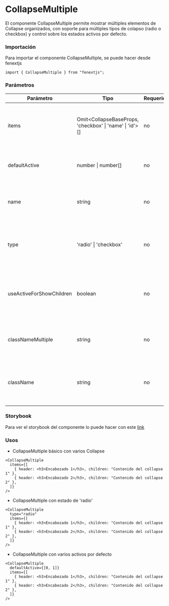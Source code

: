 # CollapseMultiple

El componente CollapseMultiple permite mostrar múltiples elementos de Collapse organizados, con soporte para múltiples tipos de colapso (radio o checkbox) y control sobre los estados activos por defecto.

### Importación

Para importar el componente CollapseMultiple, se puede hacer desde fenextjs

```tsx copy
import { CollapseMultiple } from "fenextjs";
```

### Parámetros

| Parámetro                | Tipo                                                      | Requerido | Default    | Descripcion                                                                                       |
| ------------------------ | --------------------------------------------------------- | --------- | ---------- | ------------------------------------------------------------------------------------------------- |
| items                    | Omit\<CollapseBaseProps, 'checkbox' \| 'name' \| 'id'\>[] | no        | []         | Lista de items que se mostrarán como componentes Collapse dentro de CollapseMultiple.             |
| defaultActive            | number \| number[]                                        | no        | []         | Índice(s) de los elementos que estarán activados por defecto.                                     |
| name                     | string                                                    | no        | ''         | Nombre del conjunto de Collapse, utilizado para agrupar los items.                                |
| type                     | 'radio' \| 'checkbox'                                     | no        | 'checkbox' | Determina si los items se comportarán como un conjunto de tipo 'radio' o 'checkbox'.              |
| useActiveForShowChildren | boolean                                                   | no        |            | Si está habilitado, el contenido solo se mostrará cuando los elementos de Collapse estén activos. |
| classNameMultiple        | string                                                    | no        | ''         | Clase CSS personalizada para el contenedor del componente CollapseMultiple.                       |
| className                | string                                                    | no        | ''         | Clase CSS personalizada para cada elemento Collapse dentro de CollapseMultiple.                   |

### Storybook

Para ver el storybook del componente lo puede hacer con este [link](https://fenextjs-component-storybook.vercel.app/?path=/story/collapse-multiple--index)

### Usos

- CollapseMultiple básico con varios Collapse

```tsx copy
<CollapseMultiple
  items={[
    { header: <h3>Encabezado 1</h3>, children: "Contenido del collapse 1" },
    { header: <h3>Encabezado 2</h3>, children: "Contenido del collapse 2" },
  ]}
/>
```

- CollapseMultiple con estado de 'radio'

```tsx copy
<CollapseMultiple
  type="radio"
  items={[
    { header: <h3>Encabezado 1</h3>, children: "Contenido del collapse 1" },
    { header: <h3>Encabezado 2</h3>, children: "Contenido del collapse 2" },
  ]}
/>
```

- CollapseMultiple con varios activos por defecto

```tsx copy
<CollapseMultiple
  defaultActive={[0, 1]}
  items={[
    { header: <h3>Encabezado 1</h3>, children: "Contenido del collapse 1" },
    { header: <h3>Encabezado 2</h3>, children: "Contenido del collapse 2" },
  ]}
/>
```
